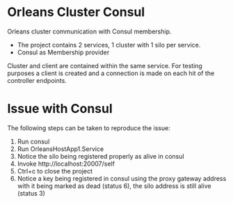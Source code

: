 # Orleans Cluster Consul

Orleans cluster communication with Consul membership.

- The project contains 2 services, 1 cluster with 1 silo per service.
- Consul as Membership provider

Cluster and client are contained within the same service.
For testing purposes a client is created and a connection is made on each hit of the controller endpoints.

# Issue with Consul

The following steps can be taken to reproduce the issue:

 1. Run consul
 2. Run OrleansHostApp1.Service
 3. Notice the silo being registered properly as alive in consul
 4. Invoke http://localhost:20007/self
 5. Ctrl+c to close the project
 6. Notice a key being registered in consul using the proxy gateway address with it being marked as dead (status 6), the silo address is still alive (status 3)
